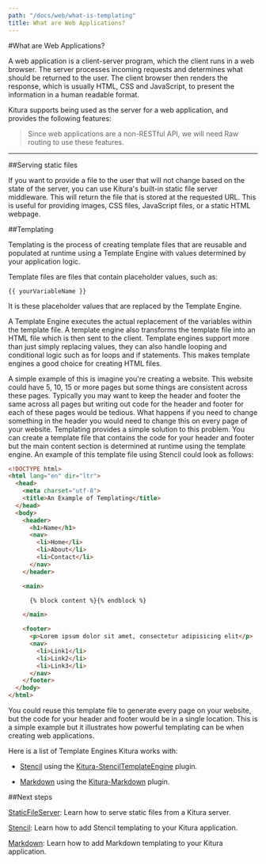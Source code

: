 ```yaml
---
path: "/docs/web/what-is-templating"
title: What are Web Applications?
---
```


#What are Web Applications?

A web application is a client-server program, which the client runs in a web browser. The server processes incoming requests and determines what should be returned to the user. The client browser then renders the response, which is usually HTML, CSS and JavaScript, to present the information in a human readable format.

Kitura supports being used as the server for a web application, and provides the following features:

> Since web applications are a non-RESTful API, we will need Raw routing to use these features.

---

##Serving static files

If you want to provide a file to the user that will not change based on the state of the server, you can use Kitura's built-in static file server middleware. This will return the file that is stored at the requested URL. This is useful for providing images, CSS files, JavaScript files, or a static HTML webpage.

##Templating

Templating is the process of creating template files that are reusable and populated at runtime using a Template Engine with values determined by your application logic.

Template files are files that contain placeholder values, such as:

```
{{ yourVariableName }}
```

It is these placeholder values that are replaced by the Template Engine.

A Template Engine executes the actual replacement of the variables within the template file. A template engine also transforms the template file into an HTML file which is then sent to the client. Template engines support more than just simply replacing values, they can also handle looping and conditional logic such as for loops and if statements. This makes template engines a good choice for creating HTML files.

A simple example of this is imagine you're creating a website. This website could have 5, 10, 15 or more pages but some things are consistent across these pages. Typically you may want to keep the header and footer the same across all pages but writing out code for the header and footer for each of these pages would be tedious. What happens if you need to change something in the header you would need to change this on every page of your website. Templating provides a simple solution to this problem. You can create a template file that contains the code for your header and footer but the main content section is determined at runtime using the template engine. An example of this template file using Stencil could look as follows:

```html
<!DOCTYPE html>
<html lang="en" dir="ltr">
  <head>
    <meta charset="utf-8">
    <title>An Example of Templating</title>
  </head>
  <body>
    <header>
      <h1>Name</h1>
      <nav>
        <li>Home</li>
        <li>About</li>
        <li>Contact</li>
      </nav>
    </header>

    <main>

      {% block content %}{% endblock %}

    </main>

    <footer>
      <p>Lorem ipsum dolor sit amet, consectetur adipisicing elit</p>
      <nav>
        <li>Link1</li>
        <li>Link2</li>
        <li>Link3</li>
      </nav>
    </footer>
  </body>
</html>
```

You could reuse this template file to generate every page on your website, but the code for your header and footer would be in a single location. This is a simple example but it illustrates how powerful templating can be when creating web applications.

Here is a list of Template Engines Kitura works with:

- [Stencil](https://github.com/stencilproject/Stencil) using the [Kitura-StencilTemplateEngine](https://github.com/IBM-Swift/Kitura-StencilTemplateEngine) plugin.

- [Markdown](https://daringfireball.net/projects/markdown/) using the [Kitura-Markdown](https://github.com/IBM-Swift/Kitura-Markdown) plugin.

##Next steps

[StaticFileServer](./static-file-server): Learn how to serve static files from a Kitura server.

[Stencil](./stencil): Learn how to add Stencil templating to your Kitura application.

[Markdown](./markdown): Learn how to add Markdown templating to your Kitura application.
